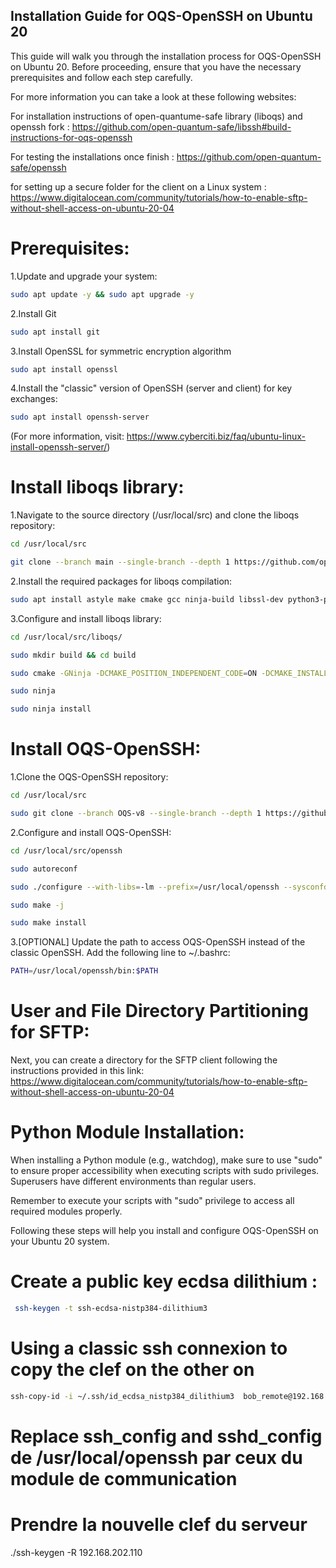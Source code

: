 ## Installation Guide for OQS-OpenSSH on Ubuntu 20

This guide will walk you through the installation process for OQS-OpenSSH on Ubuntu 20. Before proceeding, ensure that you have the necessary prerequisites and follow each step carefully.

For more information you can take a look at these following websites: 

For installation instructions of open-quantume-safe library (liboqs) and openssh fork : https://github.com/open-quantum-safe/libssh#build-instructions-for-oqs-openssh 
        
For testing the installations once finish : https://github.com/open-quantum-safe/openssh
        
for setting up a secure folder for the client on a Linux system : https://www.digitalocean.com/community/tutorials/how-to-enable-sftp-without-shell-access-on-ubuntu-20-04 
        

# Prerequisites:

1.Update and upgrade your system:

```bash
sudo apt update -y && sudo apt upgrade -y
```

2.Install Git 

```bash
sudo apt install git
```

3.Install OpenSSL for symmetric encryption algorithm

```bash
sudo apt install openssl
```

4.Install the "classic" version of OpenSSH (server and client) for key exchanges:

```bash
sudo apt install openssh-server
```

(For more information, visit: https://www.cyberciti.biz/faq/ubuntu-linux-install-openssh-server/)

# Install liboqs library:

1.Navigate to the source directory (/usr/local/src) and clone the liboqs repository:

```bash
cd /usr/local/src

git clone --branch main --single-branch --depth 1 https://github.com/open-quantum-safe/liboqs.git
```

2.Install the required packages for liboqs compilation:

```bash
sudo apt install astyle make cmake gcc ninja-build libssl-dev python3-pytest python3-pytest-xdist unzip xsltproc doxygen graphviz python3-yaml valgrind g++ autoconf automake libtool zlib1g-dev
```    

3.Configure and install liboqs library:

```bash
cd /usr/local/src/liboqs/

sudo mkdir build && cd build

sudo cmake -GNinja -DCMAKE_POSITION_INDEPENDENT_CODE=ON -DCMAKE_INSTALL_PREFIX=/usr/local/oqs-lib ..

sudo ninja

sudo ninja install
```

# Install OQS-OpenSSH:

1.Clone the OQS-OpenSSH repository:

```bash
cd /usr/local/src

sudo git clone --branch OQS-v8 --single-branch --depth 1 https://github.com/open-quantum-safe/openssh.git
```

2.Configure and install OQS-OpenSSH:

```bash
cd /usr/local/src/openssh

sudo autoreconf

sudo ./configure --with-libs=-lm --prefix=/usr/local/openssh --sysconfdir=/usr/local/openssh --with-liboqs-dir=/usr/local/oqs-lib

sudo make -j

sudo make install
```

3.[OPTIONAL] Update the path to access OQS-OpenSSH instead of the classic OpenSSH. Add the following line to ~/.bashrc:

```bash
PATH=/usr/local/openssh/bin:$PATH
```


# User and File Directory Partitioning for SFTP:

Next, you can create a directory for the SFTP client following the instructions provided in this link:
https://www.digitalocean.com/community/tutorials/how-to-enable-sftp-without-shell-access-on-ubuntu-20-04

# Python Module Installation:

When installing a Python module (e.g., watchdog), make sure to use "sudo" to ensure proper accessibility when executing scripts with sudo privileges. Superusers have different environments than regular users.

Remember to execute your scripts with "sudo" privilege to access all required modules properly.

Following these steps will help you install and configure OQS-OpenSSH on your Ubuntu 20 system.


# Create a public key ecdsa dilithium :

```bash
 ssh-keygen -t ssh-ecdsa-nistp384-dilithium3
```

# Using a classic ssh connexion to copy the clef on the other on 

```bash
ssh-copy-id -i ~/.ssh/id_ecdsa_nistp384_dilithium3  bob_remote@192.168.202.110 
```

# Replace ssh_config and sshd_config de /usr/local/openssh par ceux du module de communication


# Prendre la nouvelle clef du serveur

./ssh-keygen -R 192.168.202.110
